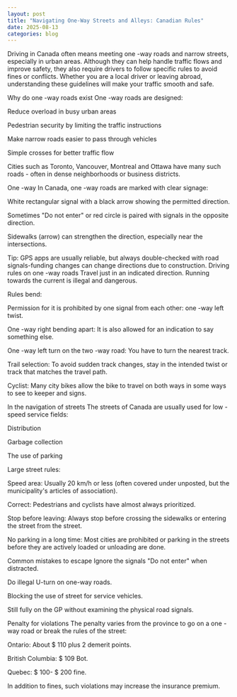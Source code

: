 ```yaml
---
layout: post
title: "Navigating One-Way Streets and Alleys: Canadian Rules"
date: 2025-08-13
categories: blog
---
```


Driving in Canada often means meeting one -way roads and narrow streets, especially in urban areas. Although they can help handle traffic flows and improve safety, they also require drivers to follow specific rules to avoid fines or conflicts. Whether you are a local driver or leaving abroad, understanding these guidelines will make your traffic smooth and safe.

Why do one -way roads exist
One -way roads are designed:

Reduce overload in busy urban areas

Pedestrian security by limiting the traffic instructions

Make narrow roads easier to pass through vehicles

Simple crosses for better traffic flow

Cities such as Toronto, Vancouver, Montreal and Ottawa have many such roads - often in dense neighborhoods or business districts.

One -way
In Canada, one -way roads are marked with clear signage:

White rectangular signal with a black arrow showing the permitted direction.

Sometimes "Do not enter" or red circle is paired with signals in the opposite direction.

Sidewalks (arrow) can strengthen the direction, especially near the intersections.

Tip: GPS apps are usually reliable, but always double-checked with road signals-funding changes can change directions due to construction.
Driving rules on one -way roads
Travel just in an indicated direction. Running towards the current is illegal and dangerous.

Rules bend:

Permission for it is prohibited by one signal from each other: one -way left twist.

One -way right bending apart: It is also allowed for an indication to say something else.

One -way left turn on the two -way road: You have to turn the nearest track.

Trail selection: To avoid sudden track changes, stay in the intended twist or track that matches the travel path.

Cyclist: Many city bikes allow the bike to travel on both ways in some ways to see to keeper and signs.

In the navigation of streets
The streets of Canada are usually used for low -speed service fields:

Distribution

Garbage collection

The use of parking

Large street rules:

Speed area: Usually 20 km/h or less (often covered under unposted, but the municipality's articles of association).

Correct: Pedestrians and cyclists have almost always prioritized.

Stop before leaving: Always stop before crossing the sidewalks or entering the street from the street.

No parking in a long time: Most cities are prohibited or parking in the streets before they are actively loaded or unloading are done.

Common mistakes to escape
Ignore the signals "Do not enter" when distracted.

Do illegal U-turn on one-way roads.

Blocking the use of street for service vehicles.

Still fully on the GP without examining the physical road signals.

Penalty for violations
The penalty varies from the province to go on a one -way road or break the rules of the street:

Ontario: About $ 110 plus 2 demerit points.

British Columbia: $ 109 Bot.

Quebec: $ 100- $ 200 fine.

In addition to fines, such violations may increase the insurance premium.
